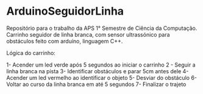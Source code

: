 # ArduinoSeguidorLinha
Repositório para o trabalho da APS 1° Semestre de Ciência da Computação. Carrinho seguidor de linha branca, com sensor ultrassónico para obstáculos feito com arduíno, linguagem C++.

Lógica do carrinho:

1- Acender um led verde após 5 segundos ao iniciar o carrinho
2 - Seguir a linha branca na pista
3- Identificar obstáculos e parar 5cm antes dele
4- Acender um led vermelho ao identificar o objeto
5- Desviar do obstáculo
6- Voltar ao curso da linha branca em até 5 segundos
7- Finalizar o trajeto
